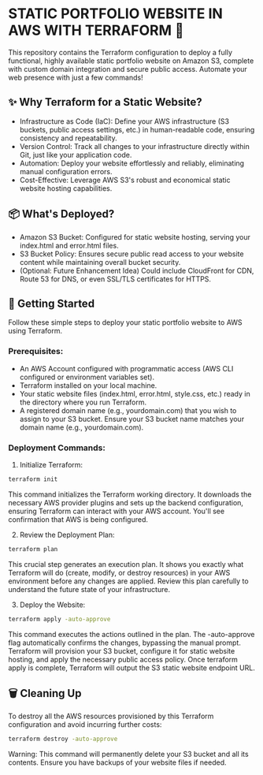  # STATIC PORTFOLIO WEBSITE IN AWS WITH TERRAFORM 🚀
This repository contains the Terraform configuration to deploy a fully functional, highly available static portfolio website on Amazon S3, complete with custom domain integration and secure public access. Automate your web presence with just a few commands!
## ✨ Why Terraform for a Static Website?
*	Infrastructure as Code (IaC): Define your AWS infrastructure (S3 buckets, public access settings, etc.) in human-readable code, ensuring consistency and repeatability.
*	Version Control: Track all changes to your infrastructure directly within Git, just like your application code.
*	Automation: Deploy your website effortlessly and reliably, eliminating manual configuration errors.
*	Cost-Effective: Leverage AWS S3's robust and economical static website hosting capabilities.
## 📦 What's Deployed?
*	Amazon S3 Bucket: Configured for static website hosting, serving your index.html and error.html files.
*	S3 Bucket Policy: Ensures secure public read access to your website content while maintaining overall bucket security.
*	(Optional: Future Enhancement Idea) Could include CloudFront for CDN, Route 53 for DNS, or even SSL/TLS certificates for HTTPS.
## 🚀 Getting Started
Follow these simple steps to deploy your static portfolio website to AWS using Terraform.
### Prerequisites:
*	An AWS Account configured with programmatic access (AWS CLI configured or environment variables set).
*	Terraform installed on your local machine.
*	Your static website files (index.html, error.html, style.css, etc.) ready in the directory where you run Terraform.
*	A registered domain name (e.g., yourdomain.com) that you wish to assign to your S3 bucket. Ensure your S3 bucket name matches your domain name (e.g., yourdomain.com).
### Deployment Commands:
1.	Initialize Terraform:

```bash
terraform init 
```
This command initializes the Terraform working directory. It downloads the necessary AWS provider plugins and sets up the backend configuration, ensuring Terraform can interact with your AWS account. You'll see confirmation that AWS is being configured.

2.	Review the Deployment Plan:

```bash
terraform plan
``` 

This crucial step generates an execution plan. It shows you exactly what Terraform will do (create, modify, or destroy resources) in your AWS environment before any changes are applied. Review this plan carefully to understand the future state of your infrastructure.

3.	Deploy the Website:

```bash
terraform apply -auto-approve 
``` 

This command executes the actions outlined in the plan. The -auto-approve flag automatically confirms the changes, bypassing the manual prompt. Terraform will provision your S3 bucket, configure it for static website hosting, and apply the necessary public access policy.
Once terraform apply is complete, Terraform will output the S3 static website endpoint URL.
## 🗑️ Cleaning Up
To destroy all the AWS resources provisioned by this Terraform configuration and avoid incurring further costs:

```bash
terraform destroy -auto-approve
```


Warning: This command will permanently delete your S3 bucket and all its contents. Ensure you have backups of your website files if needed.
